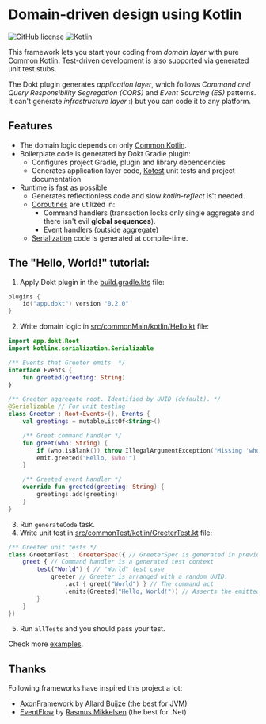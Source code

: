 # Domain-driven design using Kotlin

[![GitHub license](https://img.shields.io/badge/license-Apache%20License%202.0-blue.svg?style=flat)](http://www.apache.org/licenses/LICENSE-2.0)
[![Kotlin](https://img.shields.io/badge/kotlin-1.6.10-blue.svg?logo=kotlin)](http://kotlinlang.org)

This framework lets you start your coding from *domain layer* with pure [Common Kotlin](https://kotlinlang.org/docs/multiplatform.html). Test-driven development is also supported via generated unit test stubs.

The Dokt plugin generates *application layer*, which follows *Command and Query Responsibility Segregation (CQRS)* and *Event Sourcing (ES)* patterns. It can't generate *infrastructure layer* :) but you can code it to any platform. 

## Features
- The domain logic depends on only [Common Kotlin](https://kotlinlang.org/docs/multiplatform.html).
- Boilerplate code is generated by Dokt Gradle plugin:
  - Configures project Gradle, plugin and library dependencies
  - Generates application layer code, [Kotest](https://kotest.io/) unit tests and project documentation
- Runtime is fast as possible
  - Generates reflectionless code and slow *kotlin-reflect* is't needed.
  - [Coroutines](https://kotlinlang.org/docs/coroutines-overview.html) are utilized in:
    - Command handlers (transaction locks only single aggregate and there isn't evil **global sequences**).
    - Event handlers (outside aggregate)
  - [Serialization](https://github.com/Kotlin/kotlinx.serialization) code is generated at compile-time.

## The "Hello, World!" tutorial:
1. Apply Dokt plugin in the [build.gradle.kts](examples/hello/build.gradle.kts) file:

```kotlin
plugins {
    id("app.dokt") version "0.2.0"
}
```

2. Write domain logic in [src/commonMain/kotlin/Hello.kt](examples/hello/src/commonMain/kotlin/Hello.kt) file:

```kotlin
import app.dokt.Root
import kotlinx.serialization.Serializable

/** Events that Greeter emits  */
interface Events {
    fun greeted(greeting: String)
}

/** Greeter aggregate root. Identified by UUID (default). */
@Serializable // For unit testing
class Greeter : Root<Events>(), Events {
    val greetings = mutableListOf<String>()

    /** Greet command handler */
    fun greet(who: String) {
        if (who.isBlank()) throw IllegalArgumentException("Missing 'who'!")
        emit.greeted("Hello, $who!")
    }

    /** Greeted event handler */
    override fun greeted(greeting: String) {
        greetings.add(greeting)
    }
}
```

3. Run `generateCode` task.
4. Write unit test in [src/commonTest/kotlin/GreeterTest.kt](examples/hello/src/commonTest/kotlin/GreeterTest.kt) file:

```kotlin
/** Greeter unit tests */
class GreeterTest : GreeterSpec({ // GreeterSpec is generated in previous step.
    greet { // Command handler is a generated test context
        test("World") { // "World" test case
            greeter // Greeter is arranged with a random UUID.
                .act { greet("World") } // The command act
                .emits(Greeted("Hello, World!")) // Asserts the emitted DTO.
        }
    }
})
```

5. Run `allTests` and you should pass your test.

Check more [examples](examples/README.md).

## Thanks

Following frameworks have inspired this project a lot:
- [AxonFramework](https://github.com/AxonFramework/AxonFramework) by [Allard Buijze](https://github.com/abuijze) (the best for JVM)
- [EventFlow](https://github.com/eventflow/EventFlow) by [Rasmus Mikkelsen](https://github.com/rasmus) (the best for .Net)
